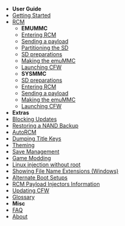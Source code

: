 - **User Guide**
- [Getting Started](user_guide/getting_started.md)
- [RCM](user_guide/rcm.md)
    - **EMUMMC**
    - [Entering RCM](user_guide/emummc/entering_rcm.md)
    - [Sending a payload](user_guide/emummc/sending_payload.md)
    - [Partitioning the SD](user_guide/emummc/partitioning_sd.md)
    - [SD preparations](user_guide/emummc/sd_preparation.md)
    - [Making the emuMMC](user_guide/emummc/making_emummc.md)
    - [Launching CFW](user_guide/emummc/launching_cfw.md)
    - **SYSMMC**
    - [SD preparations](user_guide/sysnand/sd_preparation.md)
    - [Entering RCM](user_guide/sysnand/entering_rcm.md)
    - [Sending a payload](user_guide/sysnand/sending_payload.md)
    - [Making the emuMMC](user_guide/sysnand/making_essential_backups.md)
    - [Launching CFW](user_guide/sysnand/launching_cfw.md)
- **Extras**
- [Blocking Updates](extras/blocking_updates.md)
- [Restoring a NAND Backup](extras/nandrestore.md)
- [AutoRCM](extras/autorcm.md)
- [Dumping Title Keys](extras/dumping_title_keys.md)
- [Theming](extras/theming.md)
- [Save Management](extras/save_management.md)
- [Game Modding](extras/game_modding.md)
- [Linux injection without root](extras/adding_udev.md)
- [Showing File Name Extensions (Windows)](extras/showing_file_extensions.md)
- [Alternate Boot Setups](extras/alternate_bootsetups.md)
- [RCM Payload Injectors Information](extras/rcm_injectors.md)
- [Updating CFW](extras/updating.md)
- [Glossary](extras/glossary.md)
- **Misc**
- [FAQ](faq.md)
- [About](about.md)
